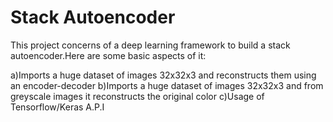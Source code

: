 # Stack Autoencoder

This project concerns of a deep learning framework to build a stack autoencoder.Here are some basic aspects of it: 

 a)Imports a huge dataset of images 32x32x3 and reconstructs them using an encoder-decoder
 b)Imports a huge dataset of images 32x32x3 and from greyscale images it reconstructs the original color
 c)Usage of Tensorflow/Keras A.P.I
